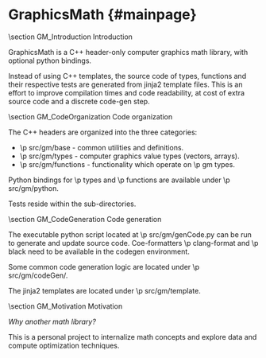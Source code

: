 # GraphicsMath {#mainpage}

\section GM_Introduction Introduction

GraphicsMath is a C++ header-only computer graphics math library, with optional python bindings.

Instead of using C++ templates, the source code of types, functions and their respective tests 
are generated from jinja2 template files.  This is an effort to improve compilation times and code readability, 
at cost of extra source code and a discrete code-gen step.

\section GM_CodeOrganization Code organization

The C++ headers are organized into the three categories:
- \p src/gm/base - common utilities and definitions.
- \p src/gm/types - computer graphics value types (vectors, arrays).
- \p src/gm/functions - functionality which operate on \p gm types.

Python bindings for \p types and \p functions are available under \p src/gm/python.

Tests reside within the sub-directories.

\section GM_CodeGeneration Code generation

The executable python script located at \p src/gm/genCode.py can be run to generate and update source code.  Coe-formatters \p clang-format and \p black need to be available in the codegen environment.

Some common code generation logic are located under \p src/gm/codeGen/.

The jinja2 templates are located under \p src/gm/template.

\section GM_Motivation Motivation

<em>Why another math library?</em>  

This is a personal project to internalize math concepts and explore data and compute optimization techniques.
